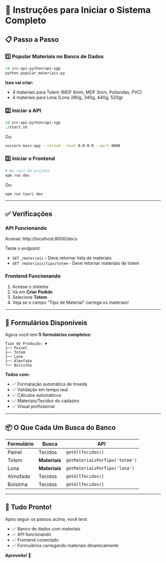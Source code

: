 # 🚀 Instruções para Iniciar o Sistema Completo

## 📋 Passo a Passo

### 1️⃣ Popular Materiais no Banco de Dados

```bash
cd src-api-python/api-sgp
python popular_materiais.py
```

**Isso vai criar:**
- 4 materiais para Totem (MDF 6mm, MDF 3mm, Poliondas, PVC)
- 4 materiais para Lona (Lona 280g, 340g, 440g, 520g)

### 2️⃣ Iniciar a API

```bash
cd src-api-python/api-sgp
./start.sh
```

Ou:
```bash
uvicorn main:app --reload --host 0.0.0.0 --port 8000
```

### 3️⃣ Iniciar o Frontend

```bash
# Na raiz do projeto
npm run dev
```

Ou:
```bash
npm run tauri dev
```

---

## ✅ Verificações

### API Funcionando
Acesse: http://localhost:8000/docs

Teste o endpoint:
- `GET /materiais` - Deve retornar lista de materiais
- `GET /materiais/tipo/totem` - Deve retornar materiais de totem

### Frontend Funcionando
1. Acesse o sistema
2. Vá em **Criar Pedido**
3. Selecione **Totem**
4. Veja se o campo "Tipo de Material" carrega os materiais!

---

## 🎯 Formulários Disponíveis

Agora você tem **5 formulários completos**:

```
Tipo de Produção: ▼
├── Painel
├── Totem
├── Lona
├── Almofada
└── Bolsinha
```

**Todos com:**
- ✅ Formatação automática de moeda
- ✅ Validação em tempo real
- ✅ Cálculos automáticos
- ✅ Materiais/Tecidos do cadastro
- ✅ Visual profissional

---

## 📦 O Que Cada Um Busca do Banco

| Formulário | Busca | API |
|------------|-------|-----|
| Painel | Tecidos | `getAllTecidos()` |
| Totem | **Materiais** | `getMateriaisPorTipo('totem')` |
| Lona | **Materiais** | `getMateriaisPorTipo('lona')` |
| Almofada | Tecidos | `getAllTecidos()` |
| Bolsinha | Tecidos | `getAllTecidos()` |

---

## 🎉 Tudo Pronto!

Após seguir os passos acima, você terá:
- ✅ Banco de dados com materiais
- ✅ API funcionando
- ✅ Frontend conectado
- ✅ Formulários carregando materiais dinamicamente

**Aproveite! 🚀**



